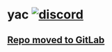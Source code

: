 # yac [![discord](https://discordapp.com/api/guilds/208605007744860163/widget.png)](https://discord.gg/zwmx2rn)
## [Repo moved to GitLab](https://gitlab.com/toby3d/yac)